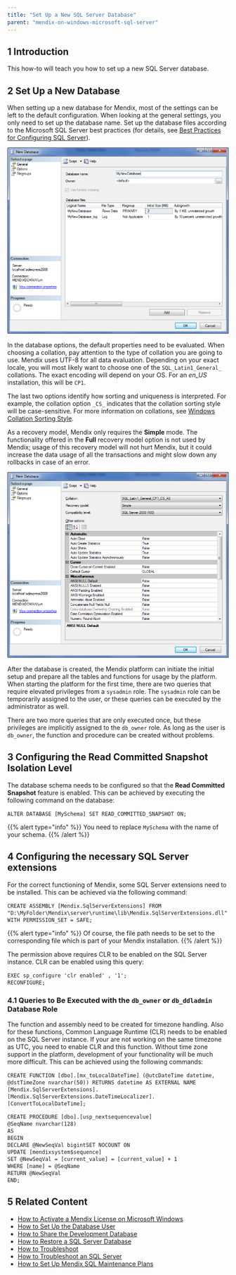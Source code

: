 ```yaml
---
title: "Set Up a New SQL Server Database"
parent: "mendix-on-windows-microsoft-sql-server"
---
```


## 1 Introduction

This how-to will teach you how to set up a new SQL Server database.

## 2 Set Up a New Database

When setting up a new database for Mendix, most of the settings can be left to the default configuration. When looking at the general settings, you only need to set up the database name. Set up the database files according to the Microsoft SQL Server best practices (for details, see [Best Practices for Configuring SQL Server](https://msdn.microsoft.com/en-us/library/cc296885(v=bts.10).aspx)).

![](attachments/18448656/18580676.png)

In the database options, the default properties need to be evaluated. When choosing a collation, pay attention to the type of collation you are going to use. Mendix uses UTF-8 for all data evaluation. Depending on your exact locale, you will most likely want to choose one of the `SQL_Latin1_General_` collations. The exact encoding will depend on your OS. For an *en_US* installation, this will be `CP1`.

The last two options identify how sorting and uniqueness is interpreted. For example, the collation option `_CS_` indicates that the collation sorting style will be case-sensitive. For more information on collations, see [Windows Collation Sorting Style](https://msdn.microsoft.com/en-us/library/ms143515.aspx).

As a recovery model, Mendix only requires the **Simple** mode. The functionality offered in the **Full** recovery model option is not used by Mendix; usage of this recovery model will not hurt Mendix, but it could increase the data usage of all the transactions and might slow down any rollbacks in case of an error.

![](attachments/18448656/18580675.png)

After the database is created, the Mendix platform can initiate the initial setup and prepare all the tables and functions for usage by the platform. When starting the platform for the first time, there are two queries that require elevated privileges from a `sysadmin` role. The `sysadmin` role can be temporarily assigned to the user, or these queries can be executed by the administrator as well.

There are two more queries that are only executed once, but these privileges are implicitly assigned to the `db_owner` role. As long as the user is `db_owner`, the function and procedure can be created without problems.

## 3 Configuring the Read Committed Snapshot Isolation Level

The database schema needs to be configured so that the **Read Committed Snapshot** feature is enabled. This can be achieved by executing the following command on the database:

```
ALTER DATABASE [MySchema] SET READ_COMMITTED_SNAPSHOT ON;
```
{{% alert type="info" %}}
You need to replace `MySchema` with the name of your schema.
{{% /alert %}}

## 4 Configuring the necessary SQL Server extensions

For the correct functioning of Mendix, some SQL Server extensions need to be installed. This can be achieved via the following command:

```
CREATE ASSEMBLY [Mendix.SqlServerExtensions] FROM "D:\MyFolder\Mendix\server\runtime\lib\Mendix.SqlServerExtensions.dll" WITH PERMISSION_SET = SAFE;
```

{{% alert type="info" %}}
Of course, the file path needs to be set to the corresponding file which is part of your Mendix installation.
{{% /alert %}}

The permission above requires CLR to be enabled on the SQL Server instance. CLR can be enabled using this query:

```
EXEC sp_configure 'clr enabled' , '1';
RECONFIGURE;
```

### 4.1 Queries to Be Executed with the `db_owner` or `db_ddladmin` Database Role

The function and assembly need to be created for timezone handling. Also for these functions, Common Language Runtime (CLR) needs to be enabled on the SQL Server instance. If your are not working on the same timezone as UTC, you need to enable CLR and this function. Without time zone support in the platform, development of your functionality will be much more difficult. This can be achieved using the following commands:

```
CREATE FUNCTION [dbo].[mx_toLocalDateTime] (@utcDateTime datetime, @dstTimeZone nvarchar(50)) RETURNS datetime AS EXTERNAL NAME [Mendix.SqlServerExtensions].[Mendix.SqlServerExtensions.DateTimeLocalizer].[ConvertToLocalDateTime];
```

```
CREATE PROCEDURE [dbo].[usp_nextsequencevalue]
@SeqName nvarchar(128)
AS
BEGIN
DECLARE @NewSeqVal bigintSET NOCOUNT ON
UPDATE [mendixsystem$sequence]
SET @NewSeqVal = [current_value] = [current_value] + 1
WHERE [name] = @SeqName
RETURN @NewSeqVal
END;
```

## 5 Related Content

* [How to Activate a Mendix License on Microsoft Windows](activate-a-mendix-license-on-microsoft-windows)
* [How to Set Up the Database User](setting-up-the-database-user)
* [How to Share the Development Database](/howto/collaboration-project-management/sharing-the-development-database)
* [How to Restore a SQL Server Database](restoring-a-sql-server-database)
* [How to Troubleshoot](troubleshooting)
* [How to Troubleshoot an SQL Server](troubleshooting-sql-server)
* [How to Set Up Mendix SQL Maintenance Plans](mendix-sql-maintenance-plans)
